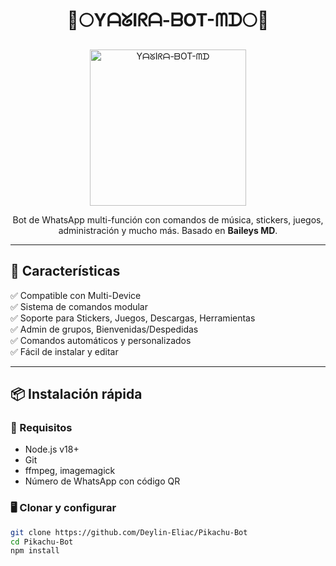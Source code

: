 <h1 align="center">🤖🌕YᗩᘜIᖇᗩ-ᗷOT-ᗰᗪ🌕🤖</h1>
<p align="center">
  <img src="https://d.uguu.gif" width="250" alt="YᗩᘜIᖇᗩ-ᗷOT-ᗰᗪ" />
</p>
<p align="center">
  Bot de WhatsApp multi-función con comandos de música, stickers, juegos, administración y mucho más. Basado en <b>Baileys MD</b>.
</p>

---

## 🚀 Características

✅ Compatible con Multi-Device  
✅ Sistema de comandos modular  
✅ Soporte para Stickers, Juegos, Descargas, Herramientas  
✅ Admin de grupos, Bienvenidas/Despedidas  
✅ Comandos automáticos y personalizados  
✅ Fácil de instalar y editar

---

## 📦 Instalación rápida

### 🧠 Requisitos
- Node.js v18+
- Git
- ffmpeg, imagemagick
- Número de WhatsApp con código QR

### 🖥️ Clonar y configurar
```bash
git clone https://github.com/Deylin-Eliac/Pikachu-Bot
cd Pikachu-Bot
npm install
